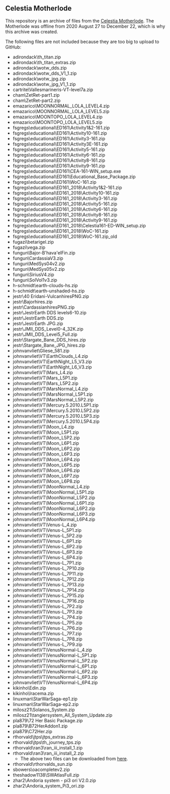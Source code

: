 ## Celestia Motherlode

This repository is an archive of files from the [Celestia Motherlode](http://celestiamotherlode.net/).
The Motherlode was offline from 2020 August 27 to December 22, which is why this archive was created.

The following files are not included because they are too big to upload to GitHub:
- adirondack\th_titan.zip
- adirondack\th_titan_extras.zip
- adirondack\wotw_dds.zip
- adirondack\wotw_dds_V1_1.zip
- adirondack\wotw_jpg.zip
- adirondack\wotw_jpg_V1_1.zip
- cartrite\Vallesmarineris-VT-level7a.zip
- cham\ZetRet-part1.zip
- cham\ZetRet-part2.zip
- emazarico\MOONNORMAL_LOLA_LEVEL4.zip
- emazarico\MOONNORMAL_LOLA_LEVEL5.zip
- emazarico\MOONTOPO_LOLA_LEVEL4.zip
- emazarico\MOONTOPO_LOLA_LEVEL5.zip
- fsgregs\educational\ED161\Activity1&2-161.zip
- fsgregs\educational\ED161\Activity10-161.zip
- fsgregs\educational\ED161\Activity3-161.zip
- fsgregs\educational\ED161\Activity3E-161.zip
- fsgregs\educational\ED161\Activity5-161.zip
- fsgregs\educational\ED161\Activity6-161.zip
- fsgregs\educational\ED161\Activity8-161.zip
- fsgregs\educational\ED161\Activity9-161.zip
- fsgregs\educational\ED161\CEA-161-WIN_setup.exe
- fsgregs\educational\ED161\Educational_Base_Package.zip
- fsgregs\educational\ED161\WoC-161.zip
- fsgregs\educational\ED161_2018\Activity1&2-161.zip
- fsgregs\educational\ED161_2018\Activity10-161.zip
- fsgregs\educational\ED161_2018\Activity3-161.zip
- fsgregs\educational\ED161_2018\Activity5-161.zip
- fsgregs\educational\ED161_2018\Activity6-161.zip
- fsgregs\educational\ED161_2018\Activity8-161.zip
- fsgregs\educational\ED161_2018\Activity9-161.zip
- fsgregs\educational\ED161_2018\Celestia161-ED-WIN_setup.zip
- fsgregs\educational\ED161_2018\WoC-161.zip
- fsgregs\educational\ED161_2018\WoC-161.zip_old
- fugazi\betarigel.zip
- fugazi\vega.zip
- fungun\Bajor-B'hava'elFin.zip
- fungun\CardassiaV3.zip
- fungun\MedSys04v2.zip
- fungun\MedSys05v2.zip
- fungun\SiriusV4.zip
- fungun\SolVol1v3.zip
- h-schmidt\earth-clouds-hs.zip
- h-schmidt\earth-unshaded-hs.zip
- jestr\40 Eridani-VulcanhiresPNG.zip
- jestr\Bajorhires.zip
- jestr\CardassianhiresPNG.zip
- jestr\JestrEarth DDS levels6-10.zip
- jestr\JestrEarth DDS.zip
- jestr\JestrEarth JPG.zip
- jestr\JMII_DDS_Level0-4_32K.zip
- jestr\JMII_DDS_Level5_Full.zip
- jestr\Stargate_Bane_DDS_hires.zip
- jestr\Stargate_Bane_JPG_hires.zip
- johnvanvliet\Gliese_581.zip
- johnvanvliet\VT\EarthClouds_L4.zip
- johnvanvliet\VT\EarthNight_L5_V3.zip
- johnvanvliet\VT\EarthNight_L6_V3.zip
- johnvanvliet\VT\Mars_L4.zip
- johnvanvliet\VT\Mars_L5P1.zip
- johnvanvliet\VT\Mars_L5P2.zip
- johnvanvliet\VT\MarsNormal_L4.zip
- johnvanvliet\VT\MarsNormal_L5P1.zip
- johnvanvliet\VT\MarsNormal_L5P2.zip
- johnvanvliet\VT\Mercury.5.2010.L5P1.zip
- johnvanvliet\VT\Mercury.5.2010.L5P2.zip
- johnvanvliet\VT\Mercury.5.2010.L5P3.zip
- johnvanvliet\VT\Mercury.5.2010.L5P4.zip
- johnvanvliet\VT\Moon_L4.zip
- johnvanvliet\VT\Moon_L5P1.zip
- johnvanvliet\VT\Moon_L5P2.zip
- johnvanvliet\VT\Moon_L6P1.zip
- johnvanvliet\VT\Moon_L6P2.zip
- johnvanvliet\VT\Moon_L6P3.zip
- johnvanvliet\VT\Moon_L6P4.zip
- johnvanvliet\VT\Moon_L6P5.zip
- johnvanvliet\VT\Moon_L6P6.zip
- johnvanvliet\VT\Moon_L6P7.zip
- johnvanvliet\VT\Moon_L6P8.zip
- johnvanvliet\VT\MoonNormal_L4.zip
- johnvanvliet\VT\MoonNormal_L5P1.zip
- johnvanvliet\VT\MoonNormal_L5P2.zip
- johnvanvliet\VT\MoonNormal_L6P1.zip
- johnvanvliet\VT\MoonNormal_L6P2.zip
- johnvanvliet\VT\MoonNormal_L6P3.zip
- johnvanvliet\VT\MoonNormal_L6P4.zip
- johnvanvliet\VT\Venus-L_4.zip
- johnvanvliet\VT\Venus-L_5P1.zip
- johnvanvliet\VT\Venus-L_5P2.zip
- johnvanvliet\VT\Venus-L_6P1.zip
- johnvanvliet\VT\Venus-L_6P2.zip
- johnvanvliet\VT\Venus-L_6P3.zip
- johnvanvliet\VT\Venus-L_6P4.zip
- johnvanvliet\VT\Venus-L_7P1.zip
- johnvanvliet\VT\Venus-L_7P10.zip
- johnvanvliet\VT\Venus-L_7P11.zip
- johnvanvliet\VT\Venus-L_7P12.zip
- johnvanvliet\VT\Venus-L_7P13.zip
- johnvanvliet\VT\Venus-L_7P14.zip
- johnvanvliet\VT\Venus-L_7P15.zip
- johnvanvliet\VT\Venus-L_7P16.zip
- johnvanvliet\VT\Venus-L_7P2.zip
- johnvanvliet\VT\Venus-L_7P3.zip
- johnvanvliet\VT\Venus-L_7P4.zip
- johnvanvliet\VT\Venus-L_7P5.zip
- johnvanvliet\VT\Venus-L_7P6.zip
- johnvanvliet\VT\Venus-L_7P7.zip
- johnvanvliet\VT\Venus-L_7P8.zip
- johnvanvliet\VT\Venus-L_7P9.zip
- johnvanvliet\VT\VenusNormal-L_4.zip
- johnvanvliet\VT\VenusNormal-L_5P1.zip
- johnvanvliet\VT\VenusNormal-L_5P2.zip
- johnvanvliet\VT\VenusNormal-L_6P1.zip
- johnvanvliet\VT\VenusNormal-L_6P2.zip
- johnvanvliet\VT\VenusNormal-L_6P3.zip
- johnvanvliet\VT\VenusNormal-L_6P4.zip
- kikinho\Edin.zip
- kikinho\Iracema.zip
- linuxman\StarWarSaga-ep1.zip
- linuxman\StarWarSaga-ep2.zip
- milosz21\Solanos_System.zip
- milosz21\tangiersystem_All_System_Update.zip
- pla879\72 Her Basic Package.zip
- pla879\B72HerAddon1.zip
- pla879\C72Her.zip
- rthorvald\jtps\jtps_extras.zip
- rthorvald\jtps\th_journey_tps.zip
- rthorvald\ran3\ran_iii_install_1.zip
- rthorvald\ran3\ran_iii_install_2.zip
  - The above two files can be downloaded from [here](https://archive.org/details/ran-motw).
- rthorvald\rthorvalds_sun.zip
- sbowers\oacompletev2.zip
- theshadow1138\SWAtlasFull.zip
- zhar2\Andoria system - pi3 ori V2.0.zip
- zhar2\Andoria_system_Pi3_ori.zip
